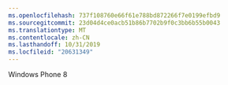 ```yaml
---
ms.openlocfilehash: 737f108760e66f61e788bd872266f7e0199efbd9
ms.sourcegitcommit: 23d04d4ce0acb51b86b7702b9f0c3bb6b55b0043
ms.translationtype: MT
ms.contentlocale: zh-CN
ms.lasthandoff: 10/31/2019
ms.locfileid: "20631349"
---
```

<Token xmlns:xlink="http://www.w3.org/1999/xlink">Windows Phone 8</Token>